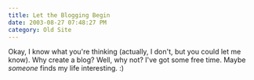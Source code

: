 ```yaml
---
title: Let the Blogging Begin
date: 2003-08-27 07:48:27 PM
category: Old Site
---
```


Okay, I know what you're thinking (actually, I don't, but you could let me know). Why create a blog? Well, why not? I've got some free time. Maybe *someone* finds my life interesting. :)